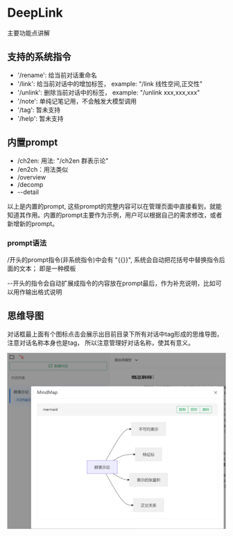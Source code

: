 # DeepLink

主要功能点讲解

## 支持的系统指令
* '/rename': 给当前对话重命名
* '/link': 给当前对话中的增加标签， example: "/link 线性空间,正交性"
* '/unlink': 删除当前对话中的标签， example: "/unlink xxx,xxx,xxx"
* '/note': 单纯记笔记用，不会触发大模型调用
* '/tag':  暂未支持
* '/help':  暂未支持


## 内置prompt
* /ch2en: 用法: "/ch2en 群表示论"
* /en2ch：用法类似
* /overview
* /decomp
* --detail

以上是内置的prompt, 这些prompt的完整内容可以在管理页面中直接看到，就能知道其作用。内置的prompt主要作为示例，用户可以根据自己的需求修改，或者新增新的prompt。

### prompt语法
/开头的prompt指令(非系统指令)中会有 "{{}}", 系统会自动把花括号中替换指令后面的文本； 即是一种模板

--开头的指令会自动扩展成指令的内容放在prompt最后，作为补充说明，比如可以用作输出格式说明


## 思维导图
对话框最上面有个图标点击会展示出目前目录下所有对话中tag形成的思维导图，注意对话名称本身也是tag， 所以注意管理好对话名称，使其有意义。

![mindmap](images/mindmap.png)
